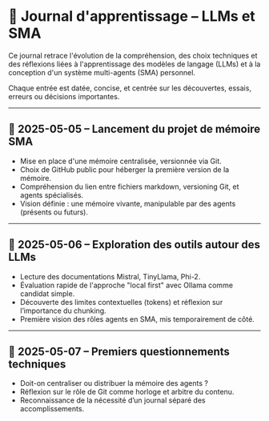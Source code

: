 # 📘 Journal d'apprentissage – LLMs et SMA

Ce journal retrace l'évolution de la compréhension, des choix techniques et des réflexions liées à l'apprentissage des modèles de langage (LLMs) et à la conception d'un système multi-agents (SMA) personnel.

Chaque entrée est datée, concise, et centrée sur les découvertes, essais, erreurs ou décisions importantes.

---

## 📅 2025-05-05 – Lancement du projet de mémoire SMA

- Mise en place d'une mémoire centralisée, versionnée via Git.
- Choix de GitHub public pour héberger la première version de la mémoire.
- Compréhension du lien entre fichiers markdown, versioning Git, et agents spécialisés.
- Vision définie : une mémoire vivante, manipulable par des agents (présents ou futurs).

---

## 📅 2025-05-06 – Exploration des outils autour des LLMs

- Lecture des documentations Mistral, TinyLlama, Phi-2.
- Évaluation rapide de l'approche "local first" avec Ollama comme candidat simple.
- Découverte des limites contextuelles (tokens) et réflexion sur l’importance du chunking.
- Première vision des rôles agents en SMA, mis temporairement de côté.

---

## 📅 2025-05-07 – Premiers questionnements techniques

- Doit-on centraliser ou distribuer la mémoire des agents ?
- Réflexion sur le rôle de Git comme horloge et arbitre du contenu.
- Reconnaissance de la nécessité d’un journal séparé des accomplissements.
